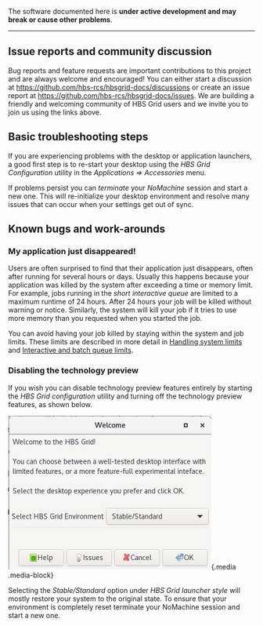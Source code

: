 The software documented here is **under active development and may break or cause other problems**. 

---

## Issue reports and community discussion

Bug reports and feature requests are important contributions to this project
and are always welcome and encouraged! You can either start a discussion
at <https://github.com/hbs-rcs/hbsgrid-docs/discussions> or create an issue
report at <https://github.com/hbs-rcs/hbsgrid-docs/issues>. We are building a
friendly and welcoming community of HBS Grid users and we invite you to
join us using the links above.

## Basic troubleshooting steps

If you are experiencing problems with the desktop or application
launchers, a good first step is to re-start your desktop using the
*HBS Grid Configuration* utility in the *Applications => Accessories* menu.

If problems persist you can *terminate* your *NoMachine* session and start a new one. 
This will re-initialize your desktop environment and resolve many issues that can occur when your
settings get out of sync.

## Known bugs and work-arounds

### My application just disappeared!

Users are often surprised to find that their application just
disappears, often after running for several hours or days. Usually this
happens because your application was killed by the system after
exceeding a time or memory limit. For example, jobs running in the
*short interactive queue* are limited to a maximum runtime of 24 hours.
After 24 hours your job will be killed without warning or notice.
Similarly, the system will kill your job if it tries to use more memory
than you requested when you started the job.

You can avoid having your job killed by staying within the system and
job limits. These limits are described in more detail in 
[Handling system limits](menulaunch.md#handling-system-limits) and
[Interactive and batch queue limits](commandline.md#interactive-and-batch-queue-limits).

### Disabling the technology preview

If you wish you can disable technology preview features entirely by
starting the *HBS Grid configuration* utility and turning off the technology preview
features, as shown below.

![](imgs/GridConfigReset.png){.media .media-block}

Selecting the *Stable/Standard* option under *HBS Grid launcher style*
will mostly restore your system to the original state. To ensure that your 
environment is completely reset terminate your NoMachine session and start a new one.

